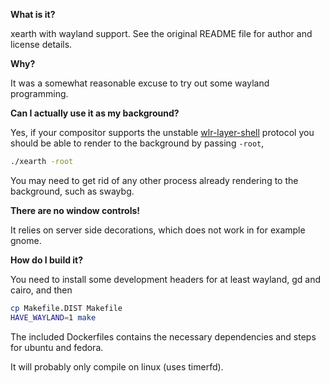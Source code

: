 **What is it?**

xearth with wayland support. See the original README file for author and license details.

**Why?**

It was a somewhat reasonable excuse to try out some wayland programming.

**Can I actually use it as my background?**

Yes, if your compositor supports the unstable
[wlr-layer-shell](https://wayland.app/protocols/wlr-layer-shell-unstable-v1)
protocol you should be able to render to the background by passing `-root`,

```bash
./xearth -root
```

You may need to get rid of any other process already rendering to the
background, such as swaybg.

**There are no window controls!**

It relies on server side decorations, which does not work in for
example gnome.

**How do I build it?**

You need to install some development headers for at least wayland, gd
and cairo, and then

```bash
cp Makefile.DIST Makefile
HAVE_WAYLAND=1 make
```

The included Dockerfiles contains the necessary dependencies and steps
for ubuntu and fedora.

It will probably only compile on linux (uses timerfd).
